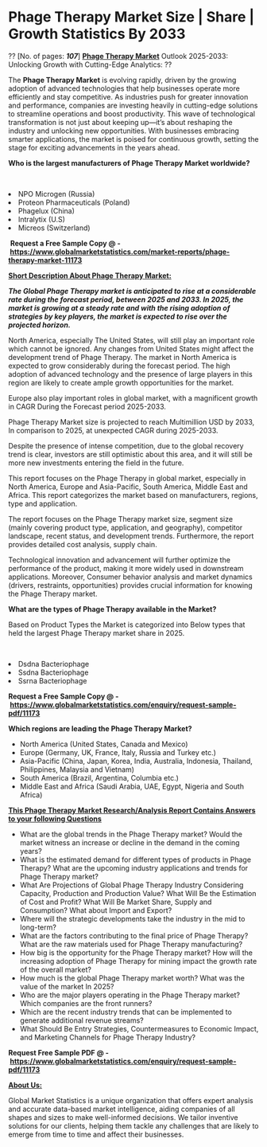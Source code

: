 <H1>Phage Therapy Market Size | Share | Growth Statistics By 2033</H1><p>?? [No. of pages:&nbsp;<strong><em>107</em></strong>]&nbsp;<strong><a href="https://www.globalmarketstatistics.com/market-reports/phage-therapy-market-11173">Phage Therapy&nbsp;Market</a></strong>&nbsp;Outlook 2025-2033: Unlocking Growth with Cutting-Edge Analytics: ??</p><p>The <strong>Phage Therapy Market</strong> is evolving rapidly, driven by the growing adoption of advanced technologies that help businesses operate more efficiently and stay competitive. As industries push for greater innovation and performance, companies are investing heavily in cutting-edge solutions to streamline operations and boost productivity. This wave of technological transformation is not just about keeping up&mdash;it&rsquo;s about reshaping the industry and unlocking new opportunities. With businesses embracing smarter applications, the market is poised for continuous growth, setting the stage for exciting advancements in the years ahead.</p><p><strong>Who is the largest manufacturers of Phage Therapy Market worldwide?</strong></p><p>&nbsp;<li>NPO Microgen (Russia)<li> Proteon Pharmaceuticals (Poland)<li> Phagelux (China)<li> Intralytix (U.S)<li> Micreos (Switzerland)</p><p>&nbsp;<strong>Request a Free Sample Copy @ -&nbsp;<a href="https://www.globalmarketstatistics.com/market-reports/phage-therapy-market-11173">https://www.globalmarketstatistics.com/market-reports/phage-therapy-market-11173</a></strong></p><p><strong><u>Short Description About Phage Therapy Market:</u></strong></p><p><strong><em>The Global Phage Therapy market is anticipated to rise at a considerable rate during the forecast period, between 2025 and 2033. In 2025, the market is growing at a steady rate and with the rising adoption of strategies by key players, the market is expected to rise over the projected horizon.</em></strong></p><p>North America, especially The United States, will still play an important role which cannot be ignored. Any changes from United States might affect the development trend of Phage Therapy. The market in North America is expected to grow considerably during the forecast period. The high adoption of advanced technology and the presence of large players in this region are likely to create ample growth opportunities for the market.</p><p>Europe also play important roles in global market, with a magnificent growth in CAGR During the Forecast period 2025-2033.</p><p>Phage Therapy Market size is projected to reach Multimillion USD by 2033, In comparison to 2025, at unexpected CAGR during 2025-2033.</p><p>Despite the presence of intense competition, due to the global recovery trend is clear, investors are still optimistic about this area, and it will still be more new investments entering the field in the future.</p><p>This report focuses on the Phage Therapy in global market, especially in North America, Europe and Asia-Pacific, South America, Middle East and Africa. This report categorizes the market based on manufacturers, regions, type and application.</p><p>The report focuses on the Phage Therapy market size, segment size (mainly covering product type, application, and geography), competitor landscape, recent status, and development trends. Furthermore, the report provides detailed cost analysis, supply chain.</p><p>Technological innovation and advancement will further optimize the performance of the product, making it more widely used in downstream applications. Moreover, Consumer behavior analysis and market dynamics (drivers, restraints, opportunities) provides crucial information for knowing the Phage Therapy market.</p><p><strong>What are the types of Phage Therapy available in the Market?</strong></p><p>Based on Product Types the Market is categorized into Below types that held the largest Phage Therapy market share in 2025.</p><p>&nbsp;<li>Dsdna Bacteriophage<li> Ssdna Bacteriophage<li> Ssrna Bacteriophage&nbsp;</p><p><strong>Request a Free Sample Copy @ -&nbsp;<a href="https://www.globalmarketstatistics.com/enquiry/request-sample-pdf/11173">https://www.globalmarketstatistics.com/enquiry/request-sample-pdf/11173</a></strong></p><p><strong>Which regions are leading the Phage Therapy Market?</strong></p><ul><li>North America (United States, Canada and Mexico)</li><li>Europe (Germany, UK, France, Italy, Russia and Turkey etc.)</li><li>Asia-Pacific (China, Japan, Korea, India, Australia, Indonesia, Thailand, Philippines, Malaysia and Vietnam)</li><li>South America (Brazil, Argentina, Columbia etc.)</li><li>Middle East and Africa (Saudi Arabia, UAE, Egypt, Nigeria and South Africa)</li></ul><p><strong><u>This Phage Therapy Market Research/Analysis Report Contains Answers to your following Questions</u></strong></p><ul><li>What are the global trends in the Phage Therapy market? Would the market witness an increase or decline in the demand in the coming years?</li><li>What is the estimated demand for different types of products in Phage Therapy? What are the upcoming industry applications and trends for Phage Therapy market?</li><li>What Are Projections of Global Phage Therapy Industry Considering Capacity, Production and Production Value? What Will Be the Estimation of Cost and Profit? What Will Be Market Share, Supply and Consumption? What about Import and Export?</li><li>Where will the strategic developments take the industry in the mid to long-term?</li><li>What are the factors contributing to the final price of Phage Therapy? What are the raw materials used for Phage Therapy manufacturing?</li><li>How big is the opportunity for the Phage Therapy market? How will the increasing adoption of Phage Therapy for mining impact the growth rate of the overall market?</li><li>How much is the global Phage Therapy market worth? What was the value of the market In 2025?</li><li>Who are the major players operating in the Phage Therapy market? Which companies are the front runners?</li><li>Which are the recent industry trends that can be implemented to generate additional revenue streams?</li><li>What Should Be Entry Strategies, Countermeasures to Economic Impact, and Marketing Channels for Phage Therapy Industry?</li></ul><p><strong>Request Free Sample PDF @ -&nbsp;<a href="https://www.globalmarketstatistics.com/enquiry/request-sample-pdf/11173">https://www.globalmarketstatistics.com/enquiry/request-sample-pdf/11173</a></strong></p><p><strong><u>About Us:</u></strong></p><p>Global Market Statistics&nbsp;is a unique organization that offers expert analysis and accurate data-based market intelligence, aiding companies of all shapes and sizes to make well-informed decisions. We tailor inventive solutions for our clients, helping them tackle any challenges that are likely to emerge from time to time and affect their businesses.</p>
